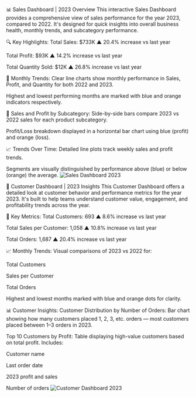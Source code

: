 📊 Sales Dashboard | 2023 Overview
This interactive Sales Dashboard provides a comprehensive view of sales performance for the year 2023, compared to 2022. It's designed for quick insights into overall business health, monthly trends, and subcategory performance.

🔍 Key Highlights:
Total Sales: $733K
▲ 20.4% increase vs last year

Total Profit: $93K
▲ 14.2% increase vs last year

Total Quantity Sold: $12K
▲ 26.8% increase vs last year

📅 Monthly Trends:
Clear line charts show monthly performance in Sales, Profit, and Quantity for both 2022 and 2023.

Highest and lowest performing months are marked with blue and orange indicators respectively.

🧩 Sales and Profit by Subcategory:
Side-by-side bars compare 2023 vs 2022 sales for each product subcategory.

Profit/Loss breakdown displayed in a horizontal bar chart using blue (profit) and orange (loss).

📈 Trends Over Time:
Detailed line plots track weekly sales and profit trends.

Segments are visually distinguished by performance above (blue) or below (orange) the average.
![Sales Dashboard 2023](./image.png)

👥 Customer Dashboard | 2023 Insights
This Customer Dashboard offers a detailed look at customer behavior and performance metrics for the year 2023. It's built to help teams understand customer value, engagement, and profitability trends across the year.

📌 Key Metrics:
Total Customers: 693
▲ 8.6% increase vs last year

Total Sales per Customer: 1,058
▲ 10.8% increase vs last year

Total Orders: 1,687
▲ 20.4% increase vs last year

📈 Monthly Trends:
Visual comparisons of 2023 vs 2022 for:

Total Customers

Sales per Customer

Total Orders

Highest and lowest months marked with blue and orange dots for clarity.

📊 Customer Insights:
Customer Distribution by Number of Orders:
Bar chart showing how many customers placed 1, 2, 3, etc. orders — most customers placed between 1–3 orders in 2023.

Top 10 Customers by Profit:
Table displaying high-value customers based on total profit. Includes:

Customer name

Last order date

2023 profit and sales

Number of orders
![Customer Dashboard 2023](./image.png)

